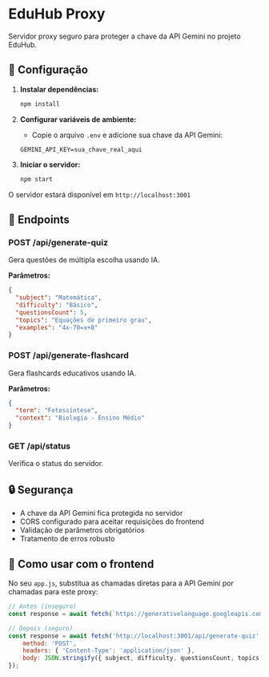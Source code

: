 # EduHub Proxy

Servidor proxy seguro para proteger a chave da API Gemini no projeto EduHub.

## 🔧 Configuração

1. **Instalar dependências:**
   ```bash
   npm install
   ```

2. **Configurar variáveis de ambiente:**
   - Copie o arquivo `.env` e adicione sua chave da API Gemini:
   ```
   GEMINI_API_KEY=sua_chave_real_aqui
   ```

3. **Iniciar o servidor:**
   ```bash
   npm start
   ```

O servidor estará disponível em `http://localhost:3001`

## 📡 Endpoints

### POST /api/generate-quiz
Gera questões de múltipla escolha usando IA.

**Parâmetros:**
```json
{
  "subject": "Matemática",
  "difficulty": "Básico",
  "questionsCount": 5,
  "topics": "Equações de primeiro grau",
  "examples": "4x-70=x+8"
}
```

### POST /api/generate-flashcard
Gera flashcards educativos usando IA.

**Parâmetros:**
```json
{
  "term": "Fotossíntese",
  "context": "Biologia - Ensino Médio"
}
```

### GET /api/status
Verifica o status do servidor.

## 🔒 Segurança

- A chave da API Gemini fica protegida no servidor
- CORS configurado para aceitar requisições do frontend
- Validação de parâmetros obrigatórios
- Tratamento de erros robusto

## 🚀 Como usar com o frontend

No seu `app.js`, substitua as chamadas diretas para a API Gemini por chamadas para este proxy:

```javascript
// Antes (inseguro)
const response = await fetch(`https://generativelanguage.googleapis.com/v1beta/models/gemini-1.5-flash-latest:generateContent?key=${API_KEY}`, {...});

// Depois (seguro)
const response = await fetch('http://localhost:3001/api/generate-quiz', {
    method: 'POST',
    headers: { 'Content-Type': 'application/json' },
    body: JSON.stringify({ subject, difficulty, questionsCount, topics, examples })
});
```

